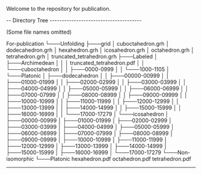 Welcome to the repository for publication.

-- Directory Tree --------------------------------------

(Some file names omitted)

For-publication
└───Unfolding
    ├───grid
    │        cuboctahedron.grh
    │        dodecahedron.grh
    │        hexahedron.grh
    │        icosahedron.grh
    │        octahedron.grh
    │        tetrahedron.grh
    │        truncated_tetrahedron.grh
    ├───Labeled
    │   ├───Archimedean
    │   │   │   truncated_tetrahedron.pdf
    │   │   └───cuboctahedron
    │   │       ├───0000-0999
    │   │       └───1000-1105
    │   └───Platonic
    │       ├───dodecahedron
    │       │   ├───00000-00999
    │       │   ├───01000-01999
    │       │   ├───02000-02999
    │       │   ├───03000-03999
    │       │   ├───04000-04999
    │       │   ├───05000-05999
    │       │   ├───06000-06999
    │       │   ├───07000-07999
    │       │   ├───08000-08999
    │       │   ├───09000-09999
    │       │   ├───10000-10999
    │       │   ├───11000-11999
    │       │   ├───12000-12999
    │       │   ├───13000-13999
    │       │   ├───14000-14999
    │       │   ├───15000-15999
    │       │   ├───16000-16999
    │       │   └───17000-17279
    │       └───icosahedron
    │           ├───00000-00999
    │           ├───01000-01999
    │           ├───02000-02999
    │           ├───03000-03999
    │           ├───04000-04999
    │           ├───05000-05999
    │           ├───06000-06999
    │           ├───07000-07999
    │           ├───08000-08999
    │           ├───09000-09999
    │           ├───10000-10999
    │           ├───11000-11999
    │           ├───12000-12999
    │           ├───13000-13999
    │           ├───14000-14999
    │           ├───15000-15999
    │           ├───16000-16999
    │           └───17000-17279
    └───Non-isomorphic
        └───Platonic
                  hexahedron.pdf
                  octahedron.pdf
                  tetrahedron.pdf

--------------------------------------------------------
